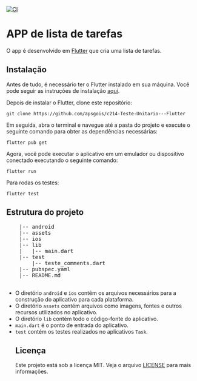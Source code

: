 [![CI](https://github.com/apsgois/c214-Teste-Unitario---Flutter/actions/workflows/CI.yml/badge.svg)](https://github.com/apsgois/c214-Teste-Unitario---Flutter/actions/workflows/CI.yml)
<!DOCTYPE html>
<html>
 
  <body>
    <h1>APP de lista de tarefas</h1>
    <p>O app é  desenvolvido em <a href="https://flutter.dev/">Flutter</a> que cria uma lista de tarefas. 
    <h2>Instalação</h2>
    <p>Antes de tudo, é necessário ter o Flutter instalado em sua máquina. Você pode seguir as instruções de instalação <a href="https://flutter.dev/docs/get-started/install">aqui</a>.</p>
    <p>Depois de instalar o Flutter, clone este repositório:</p>
    <pre><code>git clone https://github.com/apsgois/c214-Teste-Unitario---Flutter</code></pre>
    <p>Em seguida, abra o terminal e navegue até a pasta do projeto e execute o seguinte comando para obter as dependências necessárias:</p>
    <pre><code>flutter pub get</code></pre>
    <p>Agora, você pode executar o aplicativo em um emulador ou dispositivo conectado executando o seguinte comando:</p>
    <pre><code>flutter run</code></pre>
    <p>Para rodas os testes:</p>
    <pre><code>flutter test</code></pre>
    <h2>Estrutura do projeto</h2>
    <pre>
    |-- android
    |-- assets
    |-- ios
    |-- lib
    |   |-- main.dart
    |-- test
        |-- teste_comments.dart
    |-- pubspec.yaml
    |-- README.md
    </pre>
    <ul>
      <li>O diretório <code>android</code> e <code>ios</code> contêm os arquivos necessários para a construção do aplicativo para cada plataforma.</li>
      <li>O diretório <code>assets</code> contém arquivos como imagens, fontes e outros recursos utilizados no aplicativo.</li>
      <li>O diretório <code>lib</code> contém todo o código-fonte do aplicativo.</li>
      <li><code>main.dart</code> é o ponto de entrada do aplicativo.</li>
      <li><code>test</code> contém os testes realizados no aplicativos <code>Task</code>.</li>
        


<h2>Licença</h2>
<p>Este projeto está sob a licença MIT. Veja o arquivo <a href="https://github.com/seu-usuario/nome-do-repositorio/blob/main/LICENSE">LICENSE</a> para mais informações.</p
